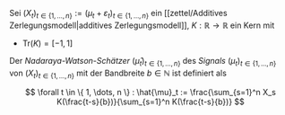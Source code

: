 Sei $(X_t)_{t \in \{ 1, \dots, n \}} := (\mu_t + \varepsilon_t)_{t \in \{ 1, \dots, n \}}$ ein [[zettel/Additives Zerlegungsmodell|additives Zerlegungsmodell]], $K : \mathbb{R} \to \mathbb{R}$ ein Kern mit
- $\text{Tr}(K) = [-1, 1]$

Der *Nadaraya-Watson-Schätzer* $(\hat{\mu}_t)_{t \in \{ 1, \dots, n \}}$ des *Signals* $(\mu_t)_{t \in \{ 1, \dots, n \}}$ von $(X_t)_{t \in \{ 1, \dots, n \}}$ mit der Bandbreite $b \in \mathbb{N}$ ist definiert als

$$
	\forall t \in \{ 1, \dots, n \} : \hat{\mu}_t := \frac{\sum_{s=1}^n X_s K(\frac{t-s}{b})}{\sum_{s=1}^n K(\frac{t-s}{b})}
$$